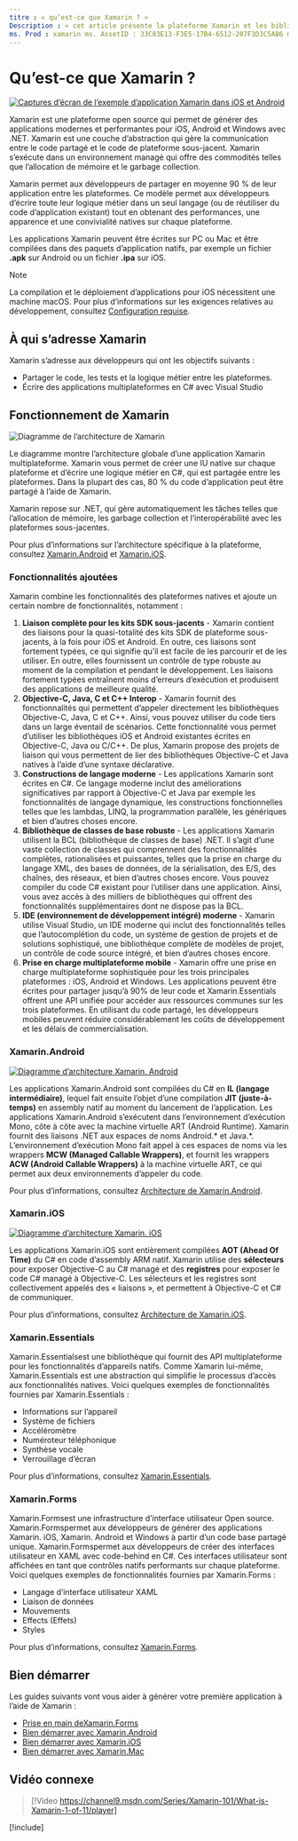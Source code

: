 ```yaml
---
titre : « qu’est-ce que Xamarin ? »
Description : « cet article présente la plateforme Xamarin et les bibliothèques associées ».
ms. Prod : xamarin ms. AssetID : 33C83E13-F3E5-17B4-6512-207F3D3C5AB6 ms. Custom : Video Author : profexorgeek ms. Author : jusjohns ms. Date : 05/28/2020 No-Loc : [ Xamarin.Forms , Xamarin.Essentials ]
---
```


# <a name="what-is-xamarin"></a>Qu’est-ce que Xamarin ?

[![Captures d’écran de l’exemple d’application Xamarin dans iOS et Android](what-is-xamarin-images/xamarin-app-cropped.png)](what-is-xamarin-images/xamarin-app.png#lightbox)

Xamarin est une plateforme open source qui permet de générer des applications modernes et performantes pour iOS, Android et Windows avec .NET. Xamarin est une couche d’abstraction qui gère la communication entre le code partagé et le code de plateforme sous-jacent. Xamarin s’exécute dans un environnement managé qui offre des commodités telles que l’allocation de mémoire et le garbage collection.

Xamarin permet aux développeurs de partager en moyenne 90 % de leur application entre les plateformes. Ce modèle permet aux développeurs d’écrire toute leur logique métier dans un seul langage (ou de réutiliser du code d’application existant) tout en obtenant des performances, une apparence et une convivialité natives sur chaque plateforme.

Les applications Xamarin peuvent être écrites sur PC ou Mac et être compilées dans des paquets d’application natifs, par exemple un fichier **.apk** sur Android ou un fichier **.ipa** sur iOS.

> [!NOTE]
> La compilation et le déploiement d’applications pour iOS nécessitent une machine macOS. Pour plus d’informations sur les exigences relatives au développement, consultez [Configuration requise](~/cross-platform/get-started/requirements.md#macos-requirements).

## <a name="who-xamarin-is-for"></a>À qui s’adresse Xamarin

Xamarin s’adresse aux développeurs qui ont les objectifs suivants :

- Partager le code, les tests et la logique métier entre les plateformes.
- Écrire des applications multiplateformes en C# avec Visual Studio

## <a name="how-xamarin-works"></a>Fonctionnement de Xamarin

![Diagramme de l’architecture de Xamarin](what-is-xamarin-images/xamarin-architecture.png)

Le diagramme montre l’architecture globale d’une application Xamarin multiplateforme. Xamarin vous permet de créer une IU native sur chaque plateforme et d’écrire une logique métier en C#, qui est partagée entre les plateformes. Dans la plupart des cas, 80 % du code d’application peut être partagé à l’aide de Xamarin.

Xamarin repose sur .NET, qui gère automatiquement les tâches telles que l’allocation de mémoire, les garbage collection et l’interopérabilité avec les plateformes sous-jacentes.

Pour plus d’informations sur l’architecture spécifique à la plateforme, consultez [Xamarin.Android](#xamarinandroid) et [Xamarin.iOS](#xamarinios).

### <a name="added-features"></a>Fonctionnalités ajoutées

Xamarin combine les fonctionnalités des plateformes natives et ajoute un certain nombre de fonctionnalités, notamment :

1. **Liaison complète pour les kits SDK sous-jacents** - Xamarin contient des liaisons pour la quasi-totalité des kits SDK de plateforme sous-jacents, à la fois pour iOS et Android. En outre, ces liaisons sont fortement typées, ce qui signifie qu’il est facile de les parcourir et de les utiliser. En outre, elles fournissent un contrôle de type robuste au moment de la compilation et pendant le développement. Les liaisons fortement typées entraînent moins d’erreurs d’exécution et produisent des applications de meilleure qualité.
1. **Objective-C, Java, C et C++ Interop** - Xamarin fournit des fonctionnalités qui permettent d’appeler directement les bibliothèques Objective-C, Java, C et C++. Ainsi, vous pouvez utiliser du code tiers dans un large éventail de scénarios. Cette fonctionnalité vous permet d’utiliser les bibliothèques iOS et Android existantes écrites en Objective-C, Java ou C/C++. De plus, Xamarin propose des projets de liaison qui vous permettent de lier des bibliothèques Objective-C et Java natives à l’aide d’une syntaxe déclarative.
1. **Constructions de langage moderne** - Les applications Xamarin sont écrites en C#. Ce langage moderne inclut des améliorations significatives par rapport à Objective-C et Java par exemple les fonctionnalités de langage dynamique, les constructions fonctionnelles telles que les lambdas, LINQ, la programmation parallèle, les génériques et bien d’autres choses encore.
1. **Bibliothèque de classes de base robuste** - Les applications Xamarin utilisent la BCL (bibliothèque de classes de base) .NET. Il s’agit d’une vaste collection de classes qui comprennent des fonctionnalités complètes, rationalisées et puissantes, telles que la prise en charge du langage XML, des bases de données, de la sérialisation, des E/S, des chaînes, des réseaux, et bien d’autres choses encore. Vous pouvez compiler du code C# existant pour l’utiliser dans une application. Ainsi, vous avez accès à des milliers de bibliothèques qui offrent des fonctionnalités supplémentaires dont ne dispose pas la BCL.
1. **IDE (environnement de développement intégré) moderne** - Xamarin utilise Visual Studio, un IDE moderne qui inclut des fonctionnalités telles que l’autocomplétion du code, un système de gestion de projets et de solutions sophistiqué, une bibliothèque complète de modèles de projet, un contrôle de code source intégré, et bien d’autres choses encore.
1. **Prise en charge multiplateforme mobile** - Xamarin offre une prise en charge multiplateforme sophistiquée pour les trois principales plateformes : iOS, Android et Windows. Les applications peuvent être écrites pour partager jusqu’à 90% de leur code et Xamarin.Essentials offrent une API unifiée pour accéder aux ressources communes sur les trois plateformes. En utilisant du code partagé, les développeurs mobiles peuvent réduire considérablement les coûts de développement et les délais de commercialisation.

### <a name="xamarinandroid"></a>Xamarin.Android

[![Diagramme d’architecture Xamarin. Android](what-is-xamarin-images/android-architecture-cropped.png)](what-is-xamarin-images/android-architecture.png#lightbox)

Les applications Xamarin.Android sont compilées du C# en **IL (langage intermédiaire)**, lequel fait ensuite l’objet d’une compilation **JIT (juste-à-temps)** en assembly natif au moment du lancement de l’application. Les applications Xamarin.Android s’exécutent dans l’environnement d’exécution Mono, côte à côte avec la machine virtuelle ART (Android Runtime). Xamarin fournit des liaisons .NET aux espaces de noms Android.* et Java.*. L’environnement d’exécution Mono fait appel à ces espaces de noms via les wrappers **MCW (Managed Callable Wrappers)**, et fournit les wrappers **ACW (Android Callable Wrappers)** à la machine virtuelle ART, ce qui permet aux deux environnements d’appeler du code.

Pour plus d’informations, consultez [Architecture de Xamarin.Android](~/android/internals/architecture.md).

### <a name="xamarinios"></a>Xamarin.iOS

[![Diagramme d’architecture Xamarin. iOS](what-is-xamarin-images/ios-architecture-cropped.png)](what-is-xamarin-images/ios-architecture.png#lightbox)

Les applications Xamarin.iOS sont entièrement compilées **AOT (Ahead Of Time)** du C# en code d’assembly ARM natif. Xamarin utilise des **sélecteurs** pour exposer Objective-C au C# managé et des **registres** pour exposer le code C# managé à Objective-C. Les sélecteurs et les registres sont collectivement appelés des « liaisons », et permettent à Objective-C et C# de communiquer.

Pour plus d’informations, consultez [Architecture de Xamarin.iOS](~/ios/internals/architecture.md).

### Xamarin.Essentials

Xamarin.Essentialsest une bibliothèque qui fournit des API multiplateforme pour les fonctionnalités d’appareils natifs. Comme Xamarin lui-même, Xamarin.Essentials est une abstraction qui simplifie le processus d’accès aux fonctionnalités natives. Voici quelques exemples de fonctionnalités fournies par Xamarin.Essentials :

- Informations sur l’appareil
- Système de fichiers
- Accéléromètre
- Numéroteur téléphonique
- Synthèse vocale
- Verrouillage d’écran

Pour plus d’informations, consultez [Xamarin.Essentials](~/essentials/index.md).

### Xamarin.Forms

Xamarin.Formsest une infrastructure d’interface utilisateur Open source. Xamarin.Formspermet aux développeurs de générer des applications Xamarin. iOS, Xamarin. Android et Windows à partir d’un code base partagé unique. Xamarin.Formspermet aux développeurs de créer des interfaces utilisateur en XAML avec code-behind en C#. Ces interfaces utilisateur sont affichées en tant que contrôles natifs performants sur chaque plateforme. Voici quelques exemples de fonctionnalités fournies par Xamarin.Forms :

- Langage d’interface utilisateur XAML
- Liaison de données
- Mouvements
- Effects (Effets)
- Styles

Pour plus d’informations, consultez [Xamarin.Forms](~/xamarin-forms/index.yml).

## <a name="get-started"></a>Bien démarrer

Les guides suivants vont vous aider à générer votre première application à l’aide de Xamarin :

- [Prise en main deXamarin.Forms](~/xamarin-forms/index.yml)
- [Bien démarrer avec Xamarin.Android](~/android/index.yml)
- [Bien démarrer avec Xamarin.iOS](~/ios/index.yml)
- [Bien démarrer avec Xamarin.Mac](~/mac/index.yml)

## <a name="related-video"></a>Vidéo connexe

> [!Video https://channel9.msdn.com/Series/Xamarin-101/What-is-Xamarin-1-of-11/player]

[!include[](~/essentials/includes/xamarin-show-essentials.md)]
